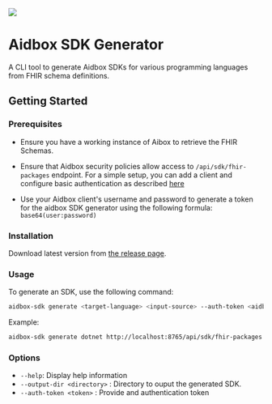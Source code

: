 ![](https://github.com/aidbox/aidbox-sdk/actions/workflows/build.yaml/badge.svg)

# Aidbox SDK Generator

A CLI tool to generate Aidbox SDKs for various programming languages from FHIR schema definitions.


## Getting Started

### Prerequisites

- Ensure you have a working instance of Aibox to retrieve the FHIR Schemas.

- Ensure that Aidbox security policies allow access to `/api/sdk/fhir-packages` endpoint. For a simple setup, you can add a client and configure basic authentication as described [here](https://docs.aidbox.app/modules-1/security-and-access-control/auth/basic-auth#register-client)
- Use your Aidbox client's username and password to generate a token for the aidbox SDK generator using the following formula:
  `base64(user:password)`

### Installation

Download latest version from [the release page](https://github.com/Aidbox/aidbox-sdk/releases). 

### Usage

To generate an SDK, use the following command:

```bash
aidbox-sdk generate <target-language> <input-source> --auth-token <aidbox-client-token>
```

Example:

```bash
aidbox-sdk generate dotnet http://localhost:8765/api/sdk/fhir-packages ---auth-token YmFzaWM6c2VjcmV0
```



### Options

- `--help`: Display help information
- `--output-dir <directory>` : Directory to ouput the generated SDK.
- `--auth-token <token>` : Provide and authentication token





